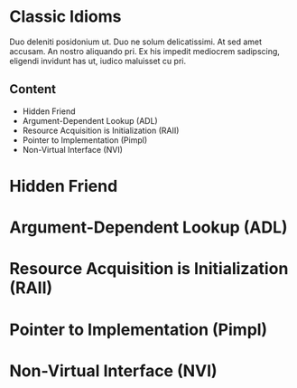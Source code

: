 # Classic Idioms
Duo deleniti posidonium ut. Duo ne solum delicatissimi. At sed amet accusam. An nostro aliquando pri. Ex his impedit mediocrem sadipscing, eligendi invidunt has ut, iudico maluisset cu pri.

## Content
* Hidden Friend
* Argument-Dependent Lookup (ADL)
* Resource Acquisition is Initialization (RAII)
* Pointer to Implementation (Pimpl)
* Non-Virtual Interface (NVI)


# Hidden Friend


# Argument-Dependent Lookup (ADL)


# Resource Acquisition is Initialization (RAII)


# Pointer to Implementation (Pimpl)


# Non-Virtual Interface (NVI)
